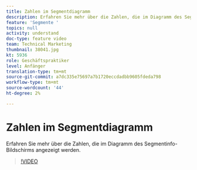 ```yaml
---
title: Zahlen im Segmentdiagramm
description: Erfahren Sie mehr über die Zahlen, die im Diagramm des Segmentinfo-Bildschirms angezeigt werden.
feature: 'Segmente '
topics: null
activity: understand
doc-type: feature video
team: Technical Marketing
thumbnail: 38041.jpg
kt: 5936
role: Geschäftspraktiker
level: Anfänger
translation-type: tm+mt
source-git-commit: a7dc335e75697a7b1720eccdadbb9605fdeda798
workflow-type: tm+mt
source-wordcount: '44'
ht-degree: 2%

---
```



# Zahlen im Segmentdiagramm

Erfahren Sie mehr über die Zahlen, die im Diagramm des Segmentinfo-Bildschirms angezeigt werden.

>[!VIDEO](https://video.tv.adobe.com/v/38041/?quality=12&learn=on)
